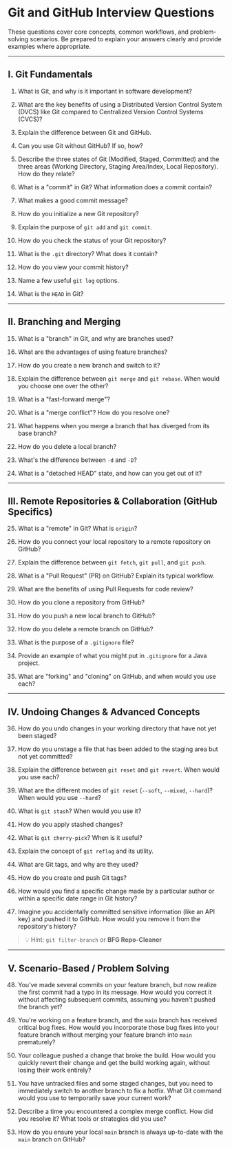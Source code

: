 # Git and GitHub Interview Questions

These questions cover core concepts, common workflows, and problem-solving scenarios. Be prepared to explain your answers clearly and provide examples where appropriate.

---

## I. Git Fundamentals

1. What is Git, and why is it important in software development?

2. What are the key benefits of using a Distributed Version Control System (DVCS) like Git compared to Centralized Version Control Systems (CVCS)?

3. Explain the difference between Git and GitHub.

4. Can you use Git without GitHub? If so, how?

5. Describe the three states of Git (Modified, Staged, Committed) and the three areas (Working Directory, Staging Area/Index, Local Repository). How do they relate?

6. What is a "commit" in Git? What information does a commit contain?

7. What makes a good commit message?

8. How do you initialize a new Git repository?

9. Explain the purpose of `git add` and `git commit`.

10. How do you check the status of your Git repository?

11. What is the `.git` directory? What does it contain?

12. How do you view your commit history?

13. Name a few useful `git log` options.

14. What is the `HEAD` in Git?

---

## II. Branching and Merging

15. What is a "branch" in Git, and why are branches used?

16. What are the advantages of using feature branches?

17. How do you create a new branch and switch to it?

18. Explain the difference between `git merge` and `git rebase`. When would you choose one over the other?

19. What is a "fast-forward merge"?

20. What is a "merge conflict"? How do you resolve one?

21. What happens when you merge a branch that has diverged from its base branch?

22. How do you delete a local branch?

23. What's the difference between `-d` and `-D`?

24. What is a "detached HEAD" state, and how can you get out of it?

---

## III. Remote Repositories & Collaboration (GitHub Specifics)

25. What is a "remote" in Git? What is `origin`?

26. How do you connect your local repository to a remote repository on GitHub?

27. Explain the difference between `git fetch`, `git pull`, and `git push`.

28. What is a "Pull Request" (PR) on GitHub? Explain its typical workflow.

29. What are the benefits of using Pull Requests for code review?

30. How do you clone a repository from GitHub?

31. How do you push a new local branch to GitHub?

32. How do you delete a remote branch on GitHub?

33. What is the purpose of a `.gitignore` file?

34. Provide an example of what you might put in `.gitignore` for a Java project.

35. What are "forking" and "cloning" on GitHub, and when would you use each?

---

## IV. Undoing Changes & Advanced Concepts

36. How do you undo changes in your working directory that have not yet been staged?

37. How do you unstage a file that has been added to the staging area but not yet committed?

38. Explain the difference between `git reset` and `git revert`. When would you use each?

39. What are the different modes of `git reset` (`--soft`, `--mixed`, `--hard`)? When would you use `--hard`?

40. What is `git stash`? When would you use it?

41. How do you apply stashed changes?

42. What is `git cherry-pick`? When is it useful?

43. Explain the concept of `git reflog` and its utility.

44. What are Git tags, and why are they used?

45. How do you create and push Git tags?

46. How would you find a specific change made by a particular author or within a specific date range in Git history?

47. Imagine you accidentally committed sensitive information (like an API key) and pushed it to GitHub. How would you remove it from the repository's history?

> 💡 Hint: `git filter-branch` or **BFG Repo-Cleaner**

---

## V. Scenario-Based / Problem Solving

48. You've made several commits on your feature branch, but now realize the first commit had a typo in its message. How would you correct it without affecting subsequent commits, assuming you haven't pushed the branch yet?

49. You're working on a feature branch, and the `main` branch has received critical bug fixes. How would you incorporate those bug fixes into your feature branch without merging your feature branch into `main` prematurely?

50. Your colleague pushed a change that broke the build. How would you quickly revert their change and get the build working again, without losing their work entirely?

51. You have untracked files and some staged changes, but you need to immediately switch to another branch to fix a hotfix. What Git command would you use to temporarily save your current work?

52. Describe a time you encountered a complex merge conflict. How did you resolve it? What tools or strategies did you use?

53. How do you ensure your local `main` branch is always up-to-date with the `main` branch on GitHub?
